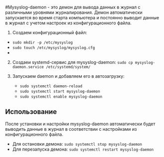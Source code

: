#Mysyslog-daemon - это демон для вывода данных в журнал с различными уровнями журналирования. Демон автоматически запускается во время старта компьютера и постоянно выводит данные в журнал с учетом настроек из конфигурационного файла.

1.  Создаем конфигурационный файл:
   *  `sudo mkdir -p /etc/mysyslog`
   *  `sudo touch /etc/mysyslog/mysyslog.cfg`
   *  
2. Создаеи systemd-сервис для mysyslog-daemon: `sudo cp mysyslog-daemon.service /etc/systemd/system/`

3. Запускаем daemon и добавляем его в автозагрузку:
   * `sudo systemctl daemon-reload`
   * `sudo systemctl start mysyslog-daemon`
   * `sudo systemctl enable mysyslog-daemon`

## Использование

После установки и настройки mysyslog-daemon автоматически будет выводить данные в журнал в соответствии с настройками из конфигурационного файла.

* Для остановки демона:
 `sudo systemctl stop mysyslog-daemon`
* Для перезапуска демона:
 `sudo systemctl restart mysyslog-daemon`
